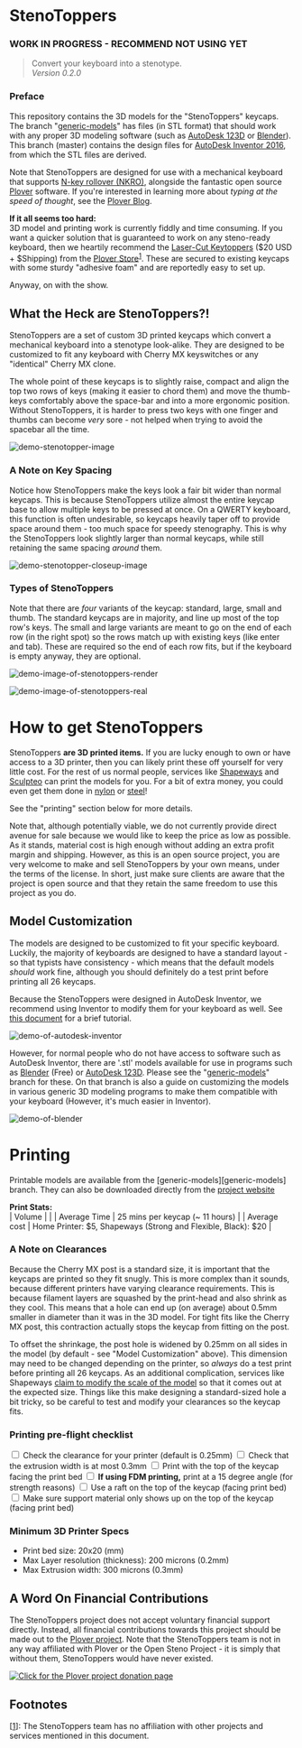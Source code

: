 # StenoToppers

<!-- TODO: Remove this when the project is at a ready stage -->
### WORK IN PROGRESS - RECOMMEND NOT USING YET

> Convert your keyboard into a stenotype.  
> *Version 0.2.0*
<!-- TODO: Update this version number consistently -->


### Preface

This repository contains the 3D models for the "StenoToppers" keycaps.  The branch "[generic-models][generic-branch]" has files (in STL format) that should work with any proper 3D modeling software (such as [AutoDesk 123D][123d-editor] or [Blender][blender]). This branch (master) contains the design files for [AutoDesk Inventor 2016][inventor], from which the STL files are derived.

Note that StenoToppers are designed for use with a mechanical keyboard that supports [N-key rollover (NKRO)][nkey], alongside the fantastic open source [Plover][plover] software. If you're interested in learning more about *typing at the speed of thought*, see the [Plover Blog][plover-blog]. 

**If it all seems too hard:**<br> 
3D model and printing work is currently fiddly and time consuming. If you want a quicker solution that is guaranteed to work on any steno-ready keyboard, then we heartily recommend the [Laser-Cut Keytoppers][keytoppers] ($20 USD + $Shipping) from the [Plover Store][plover-store]<sup>[1](#not-a-sponsor)</sup>. These are secured to existing keycaps with some sturdy "adhesive foam" and are reportedly easy to set up.

Anyway, on with the show.


## What the Heck are StenoToppers?!
StenoToppers are a set of custom 3D printed keycaps which convert a mechanical keyboard into a stenotype look-alike. They are designed to be customized to fit any keyboard with Cherry MX keyswitches or any "identical" Cherry MX clone. 

The whole point of these keycaps is to slightly raise, compact and align the top two rows of keys (making it easier to chord them) and move the thumb-keys comfortably above the space-bar and into a more ergonomic position. Without StenoToppers, it is harder to press two keys with one finger and thumbs can become *very* sore - not helped when trying to avoid the spacebar all the time.

![demo-stenotopper-image](link)


### A Note on Key Spacing

Notice how StenoToppers make the keys look a fair bit wider than normal keycaps. This is because StenoToppers utilize almost the entire keycap base to allow multiple keys to be pressed at once. On a QWERTY keyboard, this function is often undesirable, so keycaps heavily taper off to provide space around them - too much space for speedy stenography. This is why the StenoToppers look slightly larger than normal keycaps, while still retaining the same spacing *around* them.

![demo-stenotopper-closeup-image](link)

### Types of StenoToppers

Note that there are *four* variants of the keycap: standard, large, small and thumb. The standard keycaps are in majority, and line up most of the top row's keys. The small and large variants are meant to go on the end of each row (in the right spot) so the rows match up with existing keys (like enter and tab). These are required so the end of each row fits, but if the keyboard is empty anyway, they are optional.

![demo-image-of-stenotoppers-render](link)

![demo-image-of-stenotoppers-real](link)

# How to get StenoToppers

StenoToppers **are 3D printed items.** If you are lucky enough to own or have access to a 3D printer, then you can likely print these off yourself for very little cost. For the rest of us normal people, services like [Shapeways][shapeways] and [Sculpteo][sculpteo] can print the models for you. For a bit of extra money, you could even get them done in [nylon][shapeways-nylon] or [steel][shapeways-steel]!

See the "printing" section below for more details.

Note that, although potentially viable, we do not currently provide direct avenue for sale because we would like to keep the price as low as possible. As it stands, material cost is high enough without adding an extra profit margin and shipping. However, as this is an open source project, you are very welcome to make and sell StenoToppers by your own means, under the terms of the license. In short, just make sure clients are aware that the project is open source and that they retain the same freedom to use this project as you do.

## Model Customization

The models are designed to be customized to fit your specific keyboard. Luckily, the majority of keyboards are designed to have a standard layout - so that typists have consistency - which means that the default models *should* work fine, although you should definitely do a test print before printing all 26 keycaps.

Because the StenoToppers were designed in AutoDesk Inventor, we recommend using Inventor to modify them for your keyboard as well. See [this document][inventor-customization] for a brief tutorial.

![demo-of-autodesk-inventor](link)

However, for normal people who do not have access to software such as
AutoDesk Inventor, there are '.stl' models available for use in programs such as [Blender][blender] (Free) or [AutoDesk 123D][123d-editor]. Please see the "[generic-models][generic-branch]" branch for these. On that branch is also a guide on customizing the models in various generic 3D modeling programs to make them compatible with your keyboard (However, it's much easier in Inventor).

![demo-of-blender](link)



# Printing

Printable models are available from the [generic-models][generic-models] branch. They can also be downloaded directly from the [project website][project-website]

**Print Stats:** <br>
| Volume       | <Bounding box> <Material volume> |
| Average Time | 25 mins per keycap (~ 11 hours)  |
| Average cost | Home Printer: $5, Shapeways (Strong and Flexible, Black): $20 |


### A Note on Clearances

Because the Cherry MX post is a standard size, it is important that the keycaps are printed so they fit snugly. This is more complex than it sounds, because different printers have varying clearance requirements. This is because filament layers are squashed by the print-head and also shrink as they cool. This means that a hole can end up (on average) about 0.5mm smaller in diameter than it was in the 3D model. For tight fits like the Cherry MX post, this contraction actually stops the keycap from fitting on the post. 

To offset the shrinkage, the post hole is widened by 0.25mm on all sides in the model (by default - see "Model Customization" above). This dimension may need to be changed depending on the printer, so *always* do a test print before printing all 26 keycaps. As an additional complication, services like Shapeways [claim to modify the scale of the model][shapeways-mech-parts] so that it comes out at the expected size. Things like this make designing a standard-sized hole a bit tricky, so be careful to test and modify your clearances so the keycap fits.

### Printing pre-flight checklist

<input type="checkbox"> Check the clearance for your printer (default is 0.25mm)
<input type="checkbox"> Check that the extrusion width is at most 0.3mm
<input type="checkbox"> Print with the top of the keycap facing the print bed
<input type="checkbox"> **If using FDM printing,** print at a 15 degree angle (for strength reasons)
<input type="checkbox"> Use a raft on the top of the keycap (facing print bed)
<input type="checkbox"> Make sure support material only shows up on the top of the keycap (facing print bed)


### Minimum 3D Printer Specs

* Print bed size: 20x20 (mm)
* Max Layer resolution (thickness): 200 microns (0.2mm)
* Max Extrusion width: 300 microns (0.3mm)



## A Word On Financial Contributions

The StenoToppers project does not accept voluntary financial support directly. Instead, all financial contributions towards this project should be made out to the [Plover project][plover-donate]. Note that the StenoToppers team is not in any way affiliated with Plover or the Open Steno Project - it is simply that without them, StenoToppers would have never existed.

[![Click for the Plover project donation page](link)][plover-donate]


## Footnotes

[<a href="#not-a-sponsor">1</a>]: The StenoToppers team has no affiliation with other projects and services mentioned in this document.

<!-- Link table, sorted by category -->

[inventor]:http://www.autodesk.com.au/products/inventor/overview
[inventor-customization]:need_a_guide!
[blender]: https://www.blender.org/download/
[123d-editor]: http://www.123dapp.com/design

[generic-branch]: https://github.com/CemraJC/stenotoppers/tree/generic-models
[project-website]: https://cemrajc.github.io/stenotoppers/

[plover]: http://stenoknight.com/wiki/Getting_Started#Installing_Plover
[plover-blog]: http://plover.stenoknight.com/
[plover-store]: http://plover.deco-craft.com/
[plover-donate]: http://stenoknight.com/plover/donatepage.html
[keytoppers]: http://plover.deco-craft.com/shop/view_product/Laser-Cut-Steno-Keys-Kit
[nkey]: https://en.wikipedia.org/wiki/Rollover_(key)

[sculpteo]: https://www.sculpteo.com/en/
[shapeways]: http://www.shapeways.com/
[shapeways-steel]: http://www.shapeways.com/materials/steel
[shapeways-nylon]: http://www.shapeways.com/materials/strong-and-flexible-plastic
[shapeways-mech-parts]: http://www.shapeways.com/tutorials/designing_mechanical_parts_for_3d_printing